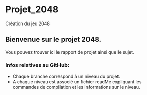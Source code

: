 # Projet_2048
Création du jeu 2048

## Bienvenue sur le projet 2048.

Vous pouvez trouver ici le rapport de projet ainsi que le sujet.

### Infos relatives au GitHub:  
* Chaque branche correspond à un niveau du projet.  
* A chaque niveau est associé un fichier readMe expliquant 
     les commandes de compilation et les informations sur le niveau.
